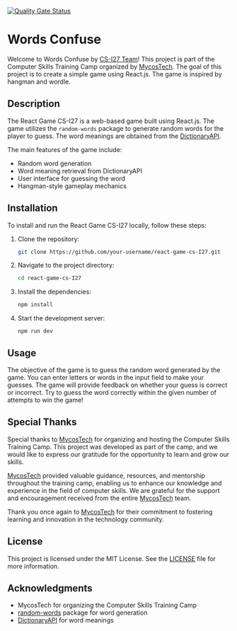 [![Quality Gate Status](https://sonarcloud.io/api/project_badges/measure?project=CSCMU-65s_react-game-cs-I27&metric=alert_status)](https://sonarcloud.io/summary/new_code?id=CSCMU-65s_react-game-cs-I27)

# Words Confuse

Welcome to Words Confuse by [CS-I27 Team](https://github.com/orgs/CSCMU-65s/teams/mycos-camp-i27/members)! This project
is part of the Computer Skills Training Camp organized by [MycosTech]. The
goal
of this project is to create a simple game using React.js. The game is inspired by hangman and wordle.

## Description

The React Game CS-I27 is a web-based game built using React.js. The game utilizes the `random-words` package to generate
random words for the player to guess. The word meanings are obtained from
the [DictionaryAPI](https://api.dictionaryapi.dev/api/v2/entries/en).

The main features of the game include:

- Random word generation
- Word meaning retrieval from DictionaryAPI
- User interface for guessing the word
- Hangman-style gameplay mechanics

## Installation

To install and run the React Game CS-I27 locally, follow these steps:

1. Clone the repository:

    ```bash
    git clone https://github.com/your-username/react-game-cs-I27.git
    ```

2. Navigate to the project directory:

    ```bash
    cd react-game-cs-I27
    ```

3. Install the dependencies:

    ```bash
    npm install
    ```

4. Start the development server:
   ```shell
   npm run dev
   ```

## Usage

The objective of the game is to guess the random
word generated by the game. You can enter letters or words in the input field to make your guesses.
The game will provide feedback on whether your guess is correct or incorrect.
Try to guess the word correctly within the given number of attempts to win the game!

## Special Thanks

Special thanks to [MycosTech] for organizing and hosting the Computer Skills Training Camp. This project was developed
as
part of the camp, and we would like to express our gratitude for the opportunity to learn and grow our skills.

[MycosTech] provided valuable guidance, resources, and mentorship throughout the training camp, enabling us to enhance
our
knowledge and experience in the field of computer skills. We are grateful for the support and encouragement received
from the entire [MycosTech] team.

Thank you once again to [MycosTech] for their commitment to fostering learning and innovation in the technology
community.

## License

This project is licensed under the MIT License. See the [LICENSE](LICENSE) file for more information.

## Acknowledgments

- MycosTech for organizing the Computer Skills Training Camp
- [random-words](https://www.npmjs.com/package/random-words) package for word generation
- [DictionaryAPI](https://api.dictionaryapi.dev/api/v2/entries/en) for word meanings

[MycosTech]: https://www.mycostech.com